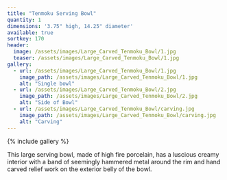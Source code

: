 ```yaml
---
title: "Tenmoku Serving Bowl"
quantity: 1
dimensions: '3.75" high, 14.25" diameter'
available: true
sortkey: 170
header:
  image: /assets/images/Large_Carved_Tenmoku_Bowl/1.jpg
  teaser: /assets/images/Large_Carved_Tenmoku_Bowl/1.jpg
gallery:
  - url: /assets/images/Large_Carved_Tenmoku_Bowl/1.jpg
    image_path: /assets/images/Large_Carved_Tenmoku_Bowl/1.jpg
    alt: "Single bowl"
  - url: /assets/images/Large_Carved_Tenmoku_Bowl/2.jpg
    image_path: /assets/images/Large_Carved_Tenmoku_Bowl/2.jpg
    alt: "Side of Bowl"
  - url: /assets/images/Large_Carved_Tenmoku_Bowl/carving.jpg
    image_path: /assets/images/Large_Carved_Tenmoku_Bowl/carving.jpg
    alt: "Carving"
---
```


{% include gallery %}

This large serving bowl, made of high fire porcelain, has a luscious creamy interior with a band of seemingly hammered metal around the rim and hand carved relief work on the exterior belly of the bowl.

